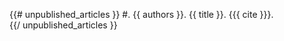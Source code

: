 {{# unpublished_articles }}
#. {{ authors }}. {{ title }}. {{{ cite }}}.  
{{/ unpublished_articles }}
